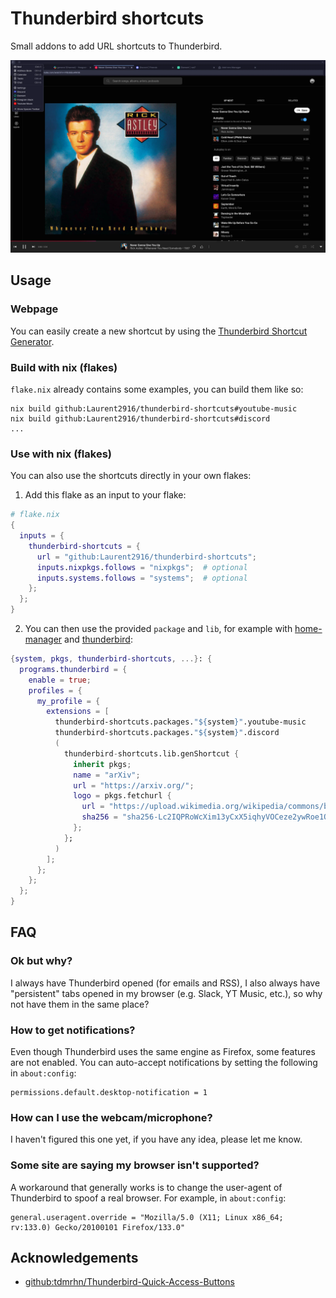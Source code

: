 # Thunderbird shortcuts

Small addons to add URL shortcuts to Thunderbird.

![preview screenshot](assets/preview.webp)

## Usage

### Webpage

You can easily create a new shortcut by using the
[Thunderbird Shortcut Generator](https://laurent2916.github.io/thunderbird-shortcuts/).

### Build with nix (flakes)

`flake.nix` already contains some examples, you can build them like so:

```shell
nix build github:Laurent2916/thunderbird-shortcuts#youtube-music
nix build github:Laurent2916/thunderbird-shortcuts#discord
...
```

### Use with nix (flakes)

You can also use the shortcuts directly in your own flakes:

1. Add this flake as an input to your flake:

```nix
# flake.nix
{
  inputs = {
    thunderbird-shortcuts = {
      url = "github:Laurent2916/thunderbird-shortcuts";
      inputs.nixpkgs.follows = "nixpkgs";  # optional
      inputs.systems.follows = "systems";  # optional
    };
  };
}
```

2. You can then use the provided `package` and `lib`, for example with
[home-manager](https://github.com/nix-community/home-manager) and
[thunderbird](https://github.com/nix-community/home-manager/blob/master/modules/programs/thunderbird.nix):

```nix
{system, pkgs, thunderbird-shortcuts, ...}: {
  programs.thunderbird = {
    enable = true;
    profiles = {
      my_profile = {
        extensions = [
          thunderbird-shortcuts.packages."${system}".youtube-music
          thunderbird-shortcuts.packages."${system}".discord
          (
            thunderbird-shortcuts.lib.genShortcut {
              inherit pkgs;
              name = "arXiv";
              url = "https://arxiv.org/";
              logo = pkgs.fetchurl {
                url = "https://upload.wikimedia.org/wikipedia/commons/b/bc/ArXiv_logo_2022.svg";
                sha256 = "sha256-Lc2IQPRoWcXim13yCxX5iqhyVOCeze2ywRoe1QKFBPw=";
              };
            };
          )
        ];
      };
    };
  };
}
```

## FAQ

### Ok but why?

I always have Thunderbird opened (for emails and RSS),
I also always have "persistent" tabs opened in my browser (e.g. Slack, YT Music, etc.),
so why not have them in the same place?

### How to get notifications?

Even though Thunderbird uses the same engine as Firefox, some features are not enabled.
You can auto-accept notifications by setting the following in `about:config`:
```
permissions.default.desktop-notification = 1
```

### How can I use the webcam/microphone?

I haven't figured this one yet, if you have any idea, please let me know.

### Some site are saying my browser isn't supported?

A workaround that generally works is to change the user-agent of Thunderbird to spoof a real browser.
For example, in `about:config`:
```
general.useragent.override = "Mozilla/5.0 (X11; Linux x86_64; rv:133.0) Gecko/20100101 Firefox/133.0"
```

## Acknowledgements

- [github:tdmrhn/Thunderbird-Quick-Access-Buttons](https://github.com/tdmrhn/Thunderbird-Quick-Access-Buttons/)
